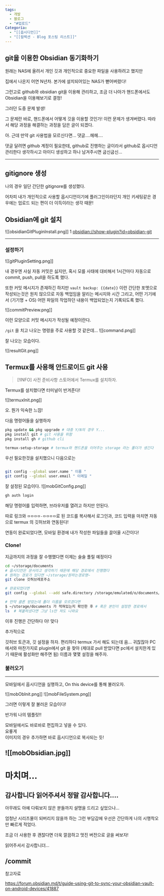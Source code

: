 ```yaml
---
tags:
  - 개발
  - 블로그
  - "#업로드"
Categoría:
  - "[[옵시디언]]"
  - "[[컬렉션 - Blog 포스팅 리스트]]"
---
```

## git을 이용한 Obsidian 동기화하기 

원래는 NAS에 올려서 개인 깃과 개인적으로 중요한 파일을 사용하려고 했지만

집에서 나온지 어연 N년차. 본가에 설치되어있는 NAS가 뻗어버렸다!

그런고로 github와 obsidian git을 이용해 관리하고, 조금 더 나아가 핸드폰에서도 Obsidian을 이용해보기로 결정!

그러던 도중 문제 발생! 

그 문제란 바로, 핸드폰에서 어떻게 깃을 이용할 것인가!
이런 문제가 생겨버렸다. 따라서 해당 과정을 해결하는 과정을 담은 글이 되겠다.


아. 근데  만약 git 사용법을 모르신다면... 댓글....헤헤....

댓글 달려면 github 계정이 필요한데, github로 진행하는 글이라서 github로 옵시디언 관리한다 생각하시고 아이디 생성하고 하나 남겨주시면 굽신굽신...

---

## gitignore 생성

나의 경우 일단 간단한 gitignore를 생성했다.

어차피 내가 개인적으로 사용할 옵시디언이기에 플러그인이라던지 개인 키세팅같은 경우에는 업로드 되는 편이 더 이득이라는 생각 때문!



## Obsidian에 git 설치


![[obsidianGitPluginInstall.png]]
1
[obsidian://show-plugin?id=obsidian-git](obsidian://show-plugin?id=obsidian-git)

---

### 설정하기 
![[gitPluginSetting.png]]

내 경우엔 사실 자동 커밋은 싫지만, 혹시 모를 사태에 대비해서 1시간마다 자동으로 commit, push, pull을 하도록 했다. 

또한 커밋 메시지가 존재하긴 하지만 
`vault backup: {{date}}` 이런 간단한 포멧으로 작성되는것은 원치 않으므로 자동 백업임을 알리는 메시지와 시간 그리고, 어떤 기기에서 (기기명 + OS)  어떤 파일의 작업하던 내용이 백업되었는지 기록되도록 했다.

![[commitPreview.png]]

이런 모양으로 커밋 메시지가 작성될 예정이란다.

`/git` 을 치고 나오는 명령을 주로 사용할 것 같은데... 
![[command.png]]

잘 나오는 모습이다. 

![[resultGit.png]]


## Termux를 사용해 안드로이드 git 사용

  > [!INFO] 사전 준비사항
  > 스토어에서 Termux를 설치하자.
  
  
Termux를 설치했다면 터미널이 반겨준다!

![[termuxInit.png]]


오. 뭔가 익숙한 느낌!

다음 명령어들을 실행하자

```bash
pkg update && pkg upgrade # 대충 Y/N의 경우 Y...
pkg install git # git 사용을 위함
pkg install gh # github cli

termux-setup-storage # termux와 핸드폰을 이어주는 storage 라는 폴더가 생긴다


```



우선 필요한것을 설치했으니 다음으로는 
```sh

git config --global user.name " 이름 "
git config --global user.email " 이메일 "
```

잘 설정된 모습이다.
![[mobGitConfig.png]]

```sh
gh auth login 
```

해당 명령어를 입력하면, 브라우저를 열려고 하지만 안된다.

따로 링크와 `ㅁㅁㅁㅁ-ㅁㅁㅁㅁ`로 된 코드를  복사해서 로그인과, 코드 입력을 마치면 자동으로 termux 의 깃허브와 연동된다!

연동이 완료되었다면, 모바일 환경에 내가 작성한 파일들을 끌어올 시간이다! 

###  Clone! 

지금까지의 과정을 잘 수행했다면 이제는 술술 풀릴 예정이다

```bash
cd ~/storage/documents 
# 옵시디언은 문서라고 생각하기 때문에 해당 경로에서 진행했다
# 원하는 경로가 있다면 ~/storage/원하는경로명~
git clone 깃허브레포주소

# 완료되었다면
git config --global --add safe.directory /storage/emulated/o/documents/레포이름

# 만약 클론 받았는데 폴더 이름을 모르겠다면
$ ~/storage/documents 가 적혀있는지 확인한 후 # 혹은 본인이 설정한 경로에서 
ls  # 복붙하셨다면 그냥 ls만 쳐도 나와요
```

이후 진행은 간단하다
아! 맞다

추가적으로


깃허브 토큰과, 깃 설정을 하자. 편리하다
termux 가서 해도 되는데 음... 귀찮잖아
PC에서와 마찬가지로 plugin에서 git 을 찾아 (제대로 pull 받았다면 pc에서 설치한게 있기 때문에 활성화만 해주면 됨) 이름과 몇몇 설정을 해주자.

### 불러오기 



---

모바일에서 옵시디언을 실행하고, On this device를 통해 불러오자.

![[mobObInit.png]]
![[mobFileSystem.png]]

그러면 이렇게 잘 불러온 모습이다! 

반가워 나의 템플릿!! 

모바일에서도 바로바로 편집하고 넣을 수 있다.  
요롷게  
이미지의 경우 추가하면 바로 옵시디언으로 복사되는 듯!  

![[mobObsidian.jpg]]
---


# 마치며...


## 감사합니다 읽어주셔서 정말 감사합니다....


아무래도 아예 다뤄보지 않은 분들까지 설명을 드리고 싶었으나...

엄청난 시리즈물이 되버리지 않을까 하는 그런 부담감에 우선은 간단하게 나의 시행착오만 빠르게 적었다. 

조금 더 사용한 후 괜찮다면 더욱 깔끔하고 멋진 버전으로 글을 써보자!

읽어주셔서 감사합니더...



/commit
---

참고자료

https://forum.obsidian.md/t/guide-using-git-to-sync-your-obsidian-vault-on-android-devices/41887
